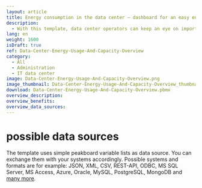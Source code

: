 ```yaml
---
layout: article
title: Energy consumption in the data center – dashboard for an easy energy monitoring
description: 
  - With this template, data center operators can keep an eye on important key figures of their data center, such as energy consumption, at all times and no matter where in the world the data centers are located. Thanks to real-time data, this dashboard provides a quick overview of key figures relevant to data centers, such as energy consumption, capacity, waste heat, computing power, workload. A visual alarm can be triggered when certain threshold values are reached. This increases availability, improves energy efficiency, and helps to detect problems early. Download now!
lang: en
weight: 1600
isDraft: true
ref: Data-Center-Energy-Usage-And-Capacity-Overview
category:
  - All
  - Administration
  - IT data center
image: Data-Center-Energy-Usage-And-Capacity-Overview.png
image_thumbnail: Data-Center-Energy-Usage-And-Capacity-Overview_thumbnail.png
download: Data-Center-Energy-Usage-And-Capacity-Overview.pbmx
overview_description:
overview_benefits:
overview_data_sources:
---
```


# possible data sources

The template uses simple peakboard variable lists as data source. You can exchange them with your systems accordingly. Possible systems and formats are for example: JSON, XML, CSV, REST-API, ODBC, MS SQL Server, MS Access, Azure, Oracle, MySQL, PostgreSQL, MongoDB and [many more](https://peakboard.com/en/data-connections/).
